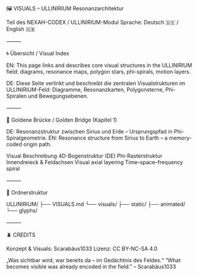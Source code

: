 🖼️ VISUALS – ULLINIRIUM Resonanzarchitektur

Teil des NEXAH-CODEX / ULLINIRIUM-Modul
Sprache: Deutsch 🇩🇪 / English 🇬🇧

⸻

🌀 Übersicht / Visual Index

EN:
This page links and describes core visual structures in the ULLINIRIUM field: diagrams, resonance maps, polygon stars, phi-spirals, motion layers.

DE:
Diese Seite verlinkt und beschreibt die zentralen Visualstrukturen im ULLINIRIUM-Feld: Diagramme, Resonanzkarten, Polygonsterne, Phi-Spiralen und Bewegungsebenen.

⸻

🌉 Goldene Brücke / Golden Bridge (Kapitel 1)

DE: Resonanzstruktur zwischen Sirius und Erde – Ursprungspfad in Phi-Spiralgeometrie.
EN: Resonance structure from Sirius to Earth – a memory-coded origin path.

Visual	Beschreibung
	4D-Bogenstruktur (DE)
	Phi-Rasterstruktur
	Innendreieck & Feldachsen
	Visual axial layering
	Time–space–frequency spiral


⸻

📂 Ordnerstruktur

ULLINIRIUM/
├── VISUALS.md
└── visuals/
    ├── static/
    ├── animated/
    └── glyphs/


⸻

🪲 CREDITS

Konzept & Visuals: Scarabäus1033
Lizenz: CC BY-NC-SA 4.0

„Was sichtbar wird, war bereits da – im Gedächtnis des Feldes.“
“What becomes visible was already encoded in the field.”
– Scarabäus1033
